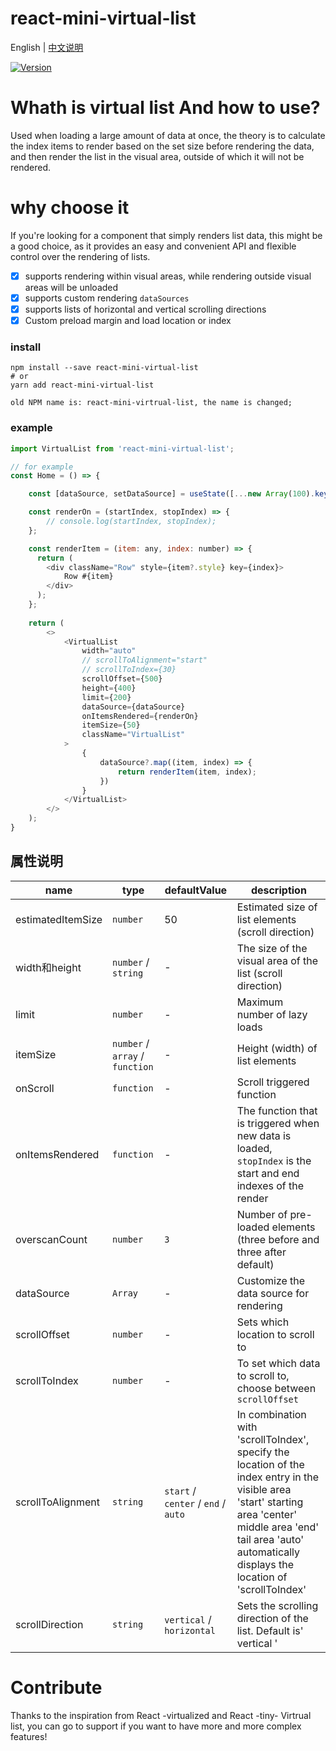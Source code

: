 # react-mini-virtual-list

English | [中文说明](./README_CN.md)

[![Version](https://img.shields.io/badge/version-1.0.4-green)](https://www.npmjs.com/package/react-mini-virtual-list)

# Whath is virtual list And how to use?

Used when loading a large amount of data at once, the theory is to calculate the index items to render based on the set size before rendering the data, and then render the list in the visual area, outside of which it will not be rendered.

# why choose it
If you're looking for a component that simply renders list data, this might be a good choice, as it provides an easy and convenient API and flexible control over the rendering of lists.
- [x] supports rendering within visual areas, while rendering outside visual areas will be unloaded
- [x] supports custom rendering `dataSources`
- [x] supports lists of horizontal and vertical scrolling directions
- [x] Custom preload margin and load location or index

### install
```
npm install --save react-mini-virtual-list
# or
yarn add react-mini-virtual-list

old NPM name is: react-mini-virtrual-list, the name is changed;
```

### example
```javascript
import VirtualList from 'react-mini-virtual-list';

// for example
const Home = () => {

    const [dataSource, setDataSource] = useState([...new Array(100).keys()]);

    const renderOn = (startIndex, stopIndex) => {
        // console.log(startIndex, stopIndex);
    };

    const renderItem = (item: any, index: number) => {
      return (
        <div className="Row" style={item?.style} key={index}>
            Row #{item}
        </div>
      );
    };
    
    return (
        <>
            <VirtualList
                width="auto"
                // scrollToAlignment="start"
                // scrollToIndex={30}
                scrollOffset={500}
                height={400}
                limit={200}
                dataSource={dataSource}
                onItemsRendered={renderOn}
                itemSize={50}
                className="VirtualList"
            >
                {
                    dataSource?.map((item, index) => {
                        return renderItem(item, index);
                    })
                }
            </VirtualList>
        </>
    );
}
```

## 属性说明

| name                          | type                  | defaultValue                                                         | description                                                                                                      |
| ----------------------------- | --------------------- | -------------------------------------------------------------- | --------------------------------------------------------------------------------------------------------- |
| estimatedItemSize             | `number`              | 50                                                             | Estimated size of list elements (scroll direction)                                                                                  |
| width和height                 | `number` / `string`   | -                                                              | The size of the visual area of the list (scroll direction)                                                                               |
| limit                         | `number`              | -                                                              | Maximum number of lazy loads                                                  |
| itemSize                      | `number` / `array` / `function` | -                                                    | Height (width) of list elements                                                                              |
| onScroll                      | `function`            | -                                                              | Scroll triggered function              |
| onItemsRendered               | `function`            | -                                                              | The function that is triggered when new data is loaded, `stopIndex` is the start and end indexes of the render |
| overscanCount                 | `number`              | `3`                                                            | Number of pre-loaded elements (three before and three after default)                                                                                         |
| dataSource                    | `Array`               | -                                                              | Customize the data source for rendering                                                                                          |
| scrollOffset                  | `number`              | -                                                              | Sets which location to scroll to                                                                                          |
| scrollToIndex                 | `number`              | -                                                              | To set which data to scroll to, choose between `scrollOffset`                                                                                         |
| scrollToAlignment             | `string`              | `start` / `center` / `end` / `auto`                                                                                                                   | In combination with 'scrollToIndex', specify the location of the index entry in the visible area 'start' starting area 'center' middle area 'end' tail area 'auto' automatically displays the location of 'scrollToIndex'                                                                                          |
| scrollDirection               | `string`              | `vertical` / `horizontal`                                                            | Sets the scrolling direction of the list. Default is' vertical '                                                                                          |

# Contribute
Thanks to the inspiration from React -virtualized and React -tiny- Virtrual list, you can go to support if you want to have more and more complex features!



